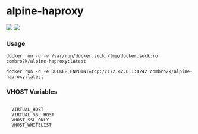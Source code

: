 # alpine-haproxy

[![](https://images.microbadger.com/badges/version/combro2k/alpine-haproxy.svg)](https://microbadger.com/images/combro2k/alpine-haproxy "Get your own version badge on microbadger.com")
[![](https://images.microbadger.com/badges/image/combro2k/alpine-haproxy.svg)](https://microbadger.com/images/combro2k/alpine-haproxy "Get your own image badge on microbadger.com")

### Usage

```
docker run -d -v /var/run/docker.sock:/tmp/docker.sock:ro combro2k/alpine-haproxy:latest

docker run -d -e DOCKER_ENPOINT=tcp://172.42.0.1:4242 combro2k/alpine-haproxy:latest
```

### VHOST Variables

```
  
  VIRTUAL_HOST
  VIRTUAL_SSL_HOST
  VHOST_SSL_ONLY
  VHOST_WHITELIST

```
